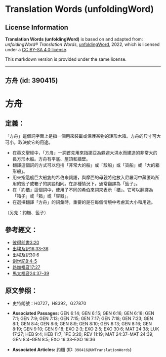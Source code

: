 # Translation Words (unfoldingWord)

## License Information

**Translation Words (unfoldingWord)** is based on and adapted from: _unfoldingWord® Translation Words_, [unfoldingWord](https://unfoldingword.org/utw), 2022, which is licensed under a [CC BY-SA 4.0 license](https://creativecommons.org/licenses/by-sa/4.0/legalcode.en).

This markdown version is provided under the same license.



--------------------------------

## 方舟 (id: 390415)

方舟
==

定義：
---

「方舟」這個詞字面上是指一個用來裝載或保護某物的矩形木箱。方舟的尺寸可大可小，取決於它的用途。

* 在英文聖經中，「方舟」一詞首先用來指挪亞為躲避大洪水而建造的非常大的長方形木船。方舟有平底、屋頂和牆壁。
* 翻譯這個詞的方式可以包括「非常大的船」或「駁船」或「貨船」或「大的箱形船」。
* 用來指這艘巨大船隻的希伯來詞語，與摩西的母親將他放入尼羅河中藏匿時所用的籃子或箱子的詞語相同。在那種情況下，通常翻譯為「籃子」。
* 在「約櫃」這個詞中，使用了不同的希伯來詞來表示「櫃」。它可以翻譯為「箱子」或「箱」或「容器」。
* 在選擇翻譯「方舟」的詞彙時，重要的是在每個情境中考慮其大小和用途。

（另見：約櫃、籃子）

參考經文：
-----

* [彼得前書3:20](https://ref.ly/1Pet3:20)
* [出埃及記16:33–36](https://ref.ly/Exod16:33-Exod16:36)
* [出埃及記30:6](https://ref.ly/Exod30:6)
* [創世記8:4–5](https://ref.ly/Gen8:4-Gen8:5)
* [路加福音17:27](https://ref.ly/Luke17:27)
* [馬太福音24:37–39](https://ref.ly/Matt24:37-Matt24:39)

原文參照：
-----

* 史特朗號：H0727，H8392，G27870

* **Associated Passages:** GEN 6:14; GEN 6:15; GEN 6:16; GEN 6:18; GEN 7:1; GEN 7:9; GEN 7:13; GEN 7:15; GEN 7:17; GEN 7:18; GEN 7:23; GEN 8:1; GEN 8:4; GEN 8:6; GEN 8:9; GEN 8:10; GEN 8:13; GEN 8:16; GEN 8:19; GEN 9:10; GEN 9:18; EXO 2:3; EXO 2:5; EXO 30:6; MAT 24:38; LUK 17:27; HEB 9:4; HEB 11:7; 1PE 3:20; REV 11:19; MAT 24:37–MAT 24:39; GEN 8:4–GEN 8:5; EXO 16:33–EXO 16:36
* **Associated Articles:** 約櫃 (ID: `390416@UWTranslationWords`)

